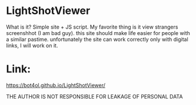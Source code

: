# LightShotViewer
What is it?
Simple site + JS script.
My favorite thing is it view strangers screenshhot (I am bad guy).
this site should make life easier for people with a similar pastime.
unfortunately the site can work correctly only with digital links, I will work on it.
# Link:
https://bot4ol.github.io/LightShotViewer/

THE AUTHOR IS NOT RESPONSIBLE FOR LEAKAGE OF PERSONAL DATA
